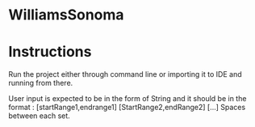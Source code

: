# WilliamsSonoma

# Instructions
Run the project either through command line or importing it to IDE and running from there.

User input is expected to be in the form of String and it should be in the format :
  [startRange1,endrange1] [StartRange2,endRange2] [...]
Spaces between each set.
